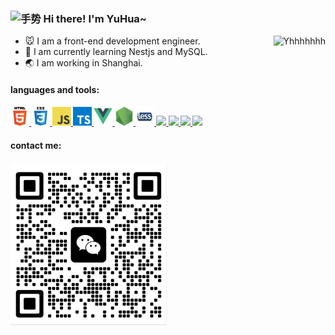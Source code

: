 <h3>
  <img src="https://media.giphy.com/media/hvRJCLFzcasrR4ia7z/giphy.gif" width="25" alt="手势">
  Hi there! I'm YuHua~ 
</h3>

<div>
  <a href="https://github.com/Yhhhhhhh">
    <img align="right" src="https://count.getloli.com/get/@:yuhua?theme=rule34" alt="Yhhhhhhh" />
  </a>
</div>

- 🐭 I am a front-end development engineer.
- 🌱 I am currently learning Nestjs and MySQL.
- 🌏 I am working in Shanghai.

<h4> languages and tools: <h4>
<div style="width:100%">
  <a href="https://github.com/Yhhhhhhh">
    <code><img height="30" src="https://raw.githubusercontent.com/github/explore/80688e429a7d4ef2fca1e82350fe8e3517d3494d/topics/html/html.png"></code>
    <code><img height="30" src="https://raw.githubusercontent.com/github/explore/80688e429a7d4ef2fca1e82350fe8e3517d3494d/topics/css/css.png"></code>
    <code><img height="30" src="https://raw.githubusercontent.com/github/explore/80688e429a7d4ef2fca1e82350fe8e3517d3494d/topics/javascript/javascript.png"></code>
    <code><img height="30" src="https://raw.githubusercontent.com/github/explore/80688e429a7d4ef2fca1e82350fe8e3517d3494d/topics/typescript/typescript.png"></code>
    <code><img height="30" src="https://raw.githubusercontent.com/github/explore/80688e429a7d4ef2fca1e82350fe8e3517d3494d/topics/vue/vue.png"></code>
  <!--   <code><img height="30" src="https://raw.githubusercontent.com/github/explore/80688e429a7d4ef2fca1e82350fe8e3517d3494d/topics/react/react.png"></code>
    <code><img height="30" src="https://raw.githubusercontent.com/github/explore/5c058a388828bb5fde0bcafd4bc867b5bb3f26f3/topics/angular/angular.png"></code> -->
    <code><img height="30" src="https://raw.githubusercontent.com/github/explore/80688e429a7d4ef2fca1e82350fe8e3517d3494d/topics/nodejs/nodejs.png"></code>
    <code><img height="30" src="https://raw.githubusercontent.com/github/explore/80688e429a7d4ef2fca1e82350fe8e3517d3494d/topics/less/less.png"></code>
    <code><img height="30" src="https://avatars.githubusercontent.com/u/28507035"></code>
    <code><img height="30" src="https://github.com/dcloudio/hello-uniapp/blob/master/static/uni.png"></code>
    <code><img height="30" src="https://avatars.githubusercontent.com/u/68583457"></code>
    <code><img height="30" src="https://avatars.githubusercontent.com/u/12101536"></code>
  </a>
<div>

<h4> contact me: <h4>
<a href="https://github.com/Yhhhhhhh">
  <img width="250" src="https://github.com/Yhhhhhhh/nest-test/blob/dev/src/static/wechat.jpg" alt="Yhhhhhhh" />
</a>
